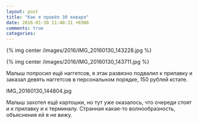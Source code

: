 ```yaml
---
layout: post
title: "Как я провёл 30 января"
date: 2016-01-30 11:40:31 +0300
comments: true
categories: 
---
```

{% img center /images/2016/IMG_20160130_143228.jpg %} 

{% img center /images/2016/IMG_20160130_143711.jpg %}

Малыш попросил ещё наггетсов, я этак развязно подвалил к прилавку и заказал девять наггетсов в персональном порядке, 150 рублей кстате.

IMG_20160130_144804.jpg 

Малыш захотел ещё картошки, но тут уже оказалось, что очереди стоят и к прилавку и к терминалу. Странная какая-то волнообразность, объяснения ей я не вижу.
